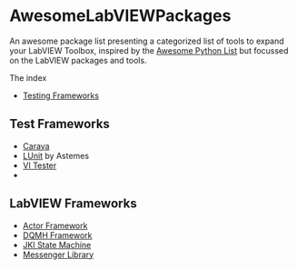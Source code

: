 # AwesomeLabVIEWPackages
An awesome package list presenting a categorized list of tools to expand your LabVIEW Toolbox, inspired by the [Awesome Python List](https://github.com/vinta/awesome-python) but focussed on the LabVIEW packages and tools.

The index
* [Testing Frameworks](#test-frameworks)

## Test Frameworks
* [Caraya](#)
* [LUnit](#) by Astemes
* [VI Tester](#)
* 
## LabVIEW Frameworks
* [Actor Framework](https://forums.ni.com/t5/Actor-Framework/ct-p/7001)
* [DQMH Framework](https://dqmh.org/)
* [JKI State Machine](https://github.com/JKISoftware/JKI-State-Machine)
* [Messenger Library](https://bitbucket.org/drjdpowell/messenger-library/src/master/) 
